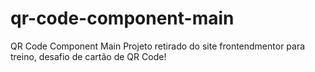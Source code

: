 # qr-code-component-main
QR Code Component Main  Projeto retirado do site frontendmentor para treino, desafio de cartão de QR Code!
